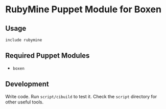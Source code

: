 # RubyMine Puppet Module for Boxen

## Usage

```puppet
include rubymine
```

## Required Puppet Modules

* `boxen`

## Development

Write code. Run `script/cibuild` to test it. Check the `script`
directory for other useful tools.
